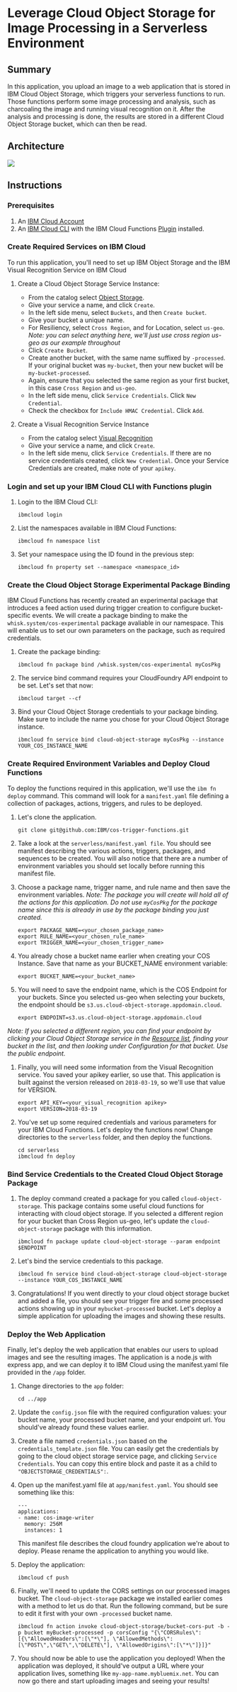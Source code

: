 # Leverage Cloud Object Storage for Image Processing in a Serverless Environment
## Summary
In this application, you upload an image to a web application that is stored in IBM Cloud Object Storage, which triggers your serverless functions to run. Those functions perform some image processing and analysis, such as charcoaling the image and running visual recognition on it. After the analysis and processing is done, the results are stored in a different Cloud Object Storage bucket, which can then be read.


## Architecture
   ![](images/architecture.png)

## Instructions
### Prerequisites
1. An [IBM Cloud Account](https://cloud.ibm.com/register)
1. An [IBM Cloud CLI](https://cloud.ibm.com/docs/cli/reference/ibmcloud?topic=cloud-cli-install-ibmcloud-cli#install_use) with the IBM Cloud Functions [Plugin](https://cloud.ibm.com/docs/openwhisk?topic=cloud-functions-cli_install) installed.

### Create Required Services on IBM Cloud
To run this application, you'll need to set up IBM Object Storage and the IBM Visual Recognition Service on IBM Cloud
1. Create a Cloud Object Storage Service Instance:
    * From the catalog select [Object Storage](https://cloud.ibm.com/catalog/services/cloud-object-storage).
    * Give your service a name, and click `Create`.
    * In the left side menu, select `Buckets`, and then `Create bucket`.
    * Give your bucket a unique name. 
    * For Resiliency, select `Cross Region`, and for Location, select `us-geo`. *Note: you can select anything here, we'll just use cross region us-geo as our example throughout*
    * Click `Create Bucket`.
    * Create another bucket, with the same name suffixed by `-processed`. If your original bucket was `my-bucket`, then your new bucket will be `my-bucket-processed`.
    * Again, ensure that you selected the same region as your first bucket, in this case `Cross Region` and `us-geo`.
    * In the left side menu, click `Service Credentials`. Click `New Credential`.
    * Check the checkbox for `Include HMAC Credential`. Click `Add`.

1. Create a Visual Recognition Service Instance
    * From the catalog select [Visual Recognition](https://cloud.ibm.com/catalog/services/visual-recognition)
    * Give your service a name, and click `Create`.
    * In the left side menu, click `Service Credentials`. If there are no service credentials created, click `New Credential`. Once your Service Credentials are created, make note of your `apikey`.

### Login and set up your IBM Cloud CLI with Functions plugin
1. Login to the IBM Cloud CLI:
    ```
    ibmcloud login
    ```

1. List the namespaces available in IBM Cloud Functions:
    ```
    ibmcloud fn namespace list
    ```

1. Set your namespace using the ID found in the previous step:
    ```
    ibmcloud fn property set --namespace <namespace_id>
    ```

### Create the Cloud Object Storage Experimental Package Binding
IBM Cloud Functions has recently created an experimental package that introduces a feed action used during trigger creation to configure bucket-specific events. We will create a package binding to make the `whisk.system/cos-experimental` package avaliable in our namespace. This will enable us to set our own parameters on the package, such as required credentials.

1. Create the package binding:
    ```
    ibmcloud fn package bind /whisk.system/cos-experimental myCosPkg
    ```

1. The service bind command requires your CloudFoundry API endpoint to be set. Let's set that now:
    ```
    ibmcloud target --cf
    ```

1. Bind your Cloud Object Storage credentials to your package binding. Make sure to include the name you chose for your Cloud Object Storage instance.
    ```
    ibmcloud fn service bind cloud-object-storage myCosPkg --instance YOUR_COS_INSTANCE_NAME
    ```

### Create Required Environment Variables and Deploy Cloud Functions
To deploy the functions required in this application, we'll use the `ibm fn deploy` command. This command will look for a `manifest.yaml` file defining a collection of packages, actions, triggers, and rules to be deployed. 
1. Let's clone the application.
    ```
    git clone git@github.com:IBM/cos-trigger-functions.git
    ```

1. Take a look at the `serverless/manifest.yaml file`. You should see manifest describing the various actions, triggers, packages, and sequences to be created. You will also notice that there are a number of environment variables you should set locally before running this manifest file.

1. Choose a package name, trigger name, and rule name and then save the environment variables.  *Note: The package you will create will hold all of the actions for this application. Do not use `myCosPkg` for the package name since this is already in use by the package binding you just created.*
    ```
    export PACKAGE_NAME=<your_chosen_package_name>
    export RULE_NAME=<your_chosen_rule_name>
    export TRIGGER_NAME=<your_chosen_trigger_name>
    ```

1. You already chose a bucket name earlier when creating your COS Instance. Save that name as your BUCKET_NAME environment variable:
    ```
    export BUCKET_NAME=<your_bucket_name>
    ```

1. You will need to save the endpoint name, which is the COS Endpoint for your buckets. Since you selected us-geo when selecting your buckets, the endpoint should be `s3.us.cloud-object-storage.appdomain.cloud`. 

    ```
    export ENDPOINT=s3.us.cloud-object-storage.appdomain.cloud
    ```

*Note: If you selected a different region, you can find your endpoint by clicking your Cloud Object Storage service in the [Resource list](https://cloud.ibm.com/resources?groups=storage), finding your bucket in the list, and then looking under Configuration for that bucket. Use the public endpoint.*

1. Finally, you will need some information from the Visual Recognition service.  You saved your apikey earlier, so use that. This application is built against the version released on `2018-03-19`, so we'll use that value for VERSION.
    ```
    export API_KEY=<your_visual_recognition apikey>
    export VERSION=2018-03-19
    ```

1. You've set up some required credentials and various parameters for your IBM Cloud Functions. Let's deploy the functions now! Change directories to the `serverless` folder, and then deploy the functions.
    ```
    cd serverless
    ibmcloud fn deploy
    ```

### Bind Service Credentials to the Created Cloud Object Storage Package
1. The deploy command created a package for you called `cloud-object-storage`. This package contains some useful cloud functions for interacting with cloud object storage. If you selected a different region for your bucket than Cross Region us-geo, let's update the `cloud-object-storage` package with this information.
    ```
    ibmcloud fn package update cloud-object-storage --param endpoint $ENDPOINT
    ```

1. Let's bind the service credentials to this package.
    ```
    ibmcloud fn service bind cloud-object-storage cloud-object-storage --instance YOUR_COS_INSTANCE_NAME
    ```

1. Congratulations! If you went directly to your cloud object storage bucket and added a file, you should see your trigger fire and some processed actions showing up in your `mybucket-processed` bucket. Let's deploy a simple application for uploading the images and showing these results.

### Deploy the Web Application
Finally, let's deploy the web application that enables our users to upload images and see the resulting images. The application is a node.js with express app, and we can deploy it to IBM Cloud using the manifest.yaml file provided in the `/app` folder.
1. Change directories to the `app` folder:
    ```
    cd ../app
    ```
  
1. Update the `config.json` file with the required configuration values: your bucket name, your processed bucket name, and your endpoint url. You should've already found these values earlier.

1. Create a file named `credentials.json` based on the `credentials_template.json` file. You can easily get the credentials by going to the cloud object storage service page, and clicking `Service Credentials`. You can copy this entire block and paste it as a child to `"OBJECTSTORAGE_CREDENTIALS":`.

1. Open up the manifest.yaml file at `app/manifest.yaml`. You should see something like this:
    ```
    ---
    applications:
    - name: cos-image-writer
      memory: 256M
      instances: 1
    ```

    This manifest file describes the cloud foundry application we're about to deploy. Please rename the application to anything you would like. 

1. Deploy the application:
    ```
    ibmcloud cf push
    ```

1. Finally, we'll need to update the CORS settings on our processed images bucket.  The `cloud-object-storage` package we installed earlier comes with a method to let us do that. Run the following command, but be sure to edit it first with your own `-processed` bucket name.
    ```
    ibmcloud fn action invoke cloud-object-storage/bucket-cors-put -b -p bucket myBucket-processed -p corsConfig "{\"CORSRules\":[{\"AllowedHeaders\":[\"*\"], \"AllowedMethods\":[\"POST\",\"GET\",\"DELETE\"], \"AllowedOrigins\":[\"*\"]}]}"
    ```

1. You should now be able to use the application you deployed! When the application was deployed, it should've output a URL where your application lives, something like `my-app-name.mybluemix.net`. You can now go there and start uploading images and seeing your results!
